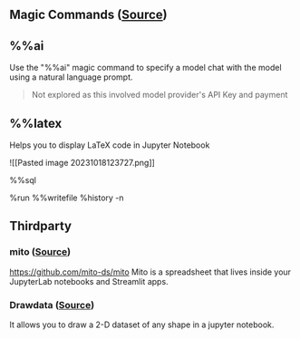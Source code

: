 ## Magic Commands ([Source](https://x.com/Sumanth_077/status/1713214525401641306?s=20))
## \%\%ai
Use the "\%\%ai" magic command to specify a model chat with the model using a natural language prompt.
> Not explored as this involved model provider's API Key and payment

## \%\%latex
Helps you to display LaTeX code in Jupyter Notebook

![[Pasted image 20231018123727.png]]


%%sql

%run
%%writefile
%history -n

## Thirdparty
### mito ([Source](https://x.com/nevrekaraishwa2/status/1712874949692870860)) 
https://github.com/mito-ds/mito
Mito is a spreadsheet that lives inside your JupyterLab notebooks and Streamlit apps.

### Drawdata ([Source](https://x.com/akshay_pachaar/status/1712753210182836400))
It allows you to draw a 2-D dataset of any shape in a jupyter notebook.
